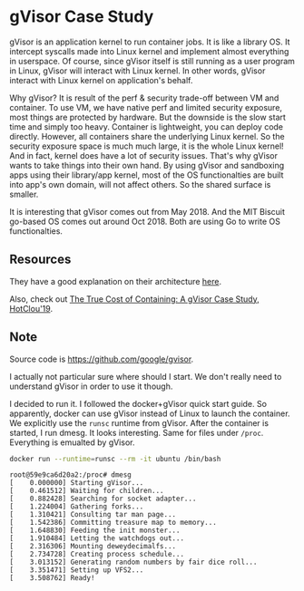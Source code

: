 # gVisor Case Study

gVisor is an application kernel to run container jobs.
It is like a library OS. It intercept syscalls made into Linux kernel
and implement almost everything in userspace. Of course, since gVisor
itself is still running as a user program in Linux, gVisor will interact
with Linux kernel. In other words, gVisor interact with Linux kernel on application's behalf.

Why gVisor? It is result of the perf & security trade-off between VM and container.
To use VM, we have native perf and limited security exposure, most things are protected by hardware. But the downside is the slow start time and simply too heavy.
Container is lightweight, you can deploy code directly.
However, all containers share the underlying Linux kernel.
So the security exposure space is much much large, it is the whole Linux
kernel! And in fact, kernel does have a lot of security issues.
That's why gVisor wants to take things into their own hand.
By using gVisor and sandboxing apps using their library/app kernel,
most of the OS functionalties are built into app's own domain,
will not affect others. So the shared surface is smaller.

It is interesting that gVisor comes out from May 2018.
And the MIT Biscuit go-based OS comes out around Oct 2018.
Both are using Go to write OS functionalties.

## Resources

They have a good explanation on their architecture [here](https://gvisor.dev/docs/).

Also, check out [The True Cost of Containing: A gVisor Case Study, HotClou'19](https://www.usenix.org/conference/hotcloud19/presentation/young).

## Note

Source code is https://github.com/google/gvisor.

I actually not particular sure where should I start.
We don't really need to understand gVisor in order to use it though.

I decided to run it. I followed the docker+gVisor quick start guide.
So apparently, docker can use gVisor instead of Linux to launch the container.
We explicitly use the `runsc` runtime from gVisor.
After the container is started, I run dmesg. It looks interesting.
Same for files under `/proc`. Everything is emualted by gVisor.
```bash
docker run --runtime=runsc --rm -it ubuntu /bin/bash
```

```
root@59e9ca6d20a2:/proc# dmesg
[    0.000000] Starting gVisor...
[    0.461512] Waiting for children...
[    0.882428] Searching for socket adapter...
[    1.224004] Gathering forks...
[    1.310421] Consulting tar man page...
[    1.542386] Committing treasure map to memory...
[    1.648830] Feeding the init monster...
[    1.910484] Letting the watchdogs out...
[    2.316306] Mounting deweydecimalfs...
[    2.734728] Creating process schedule...
[    3.013152] Generating random numbers by fair dice roll...
[    3.351471] Setting up VFS2...
[    3.508762] Ready!

```